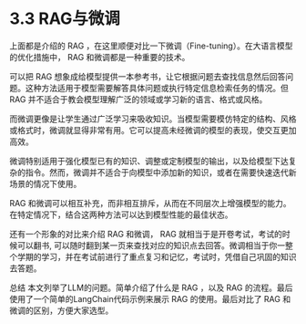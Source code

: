 # 3.3 RAG与微调

上面都是介绍的 RAG ，在这里顺便对比一下微调（Fine-tuning）。在大语言模型的优化措施中， RAG 和微调都是一种重要的技术。

可以把 RAG 想象成给模型提供一本参考书，让它根据问题去查找信息然后回答问题。这种方法适用于模型需要解答具体问题或执行特定信息检索任务的情况。但 RAG 并不适合于教会模型理解广泛的领域或学习新的语言、格式或风格。

而微调更像是让学生通过广泛学习来吸收知识。当模型需要模仿特定的结构、风格或格式时，微调就显得非常有用。它可以提高未经微调的模型的表现，使交互更加高效。

微调特别适用于强化模型已有的知识、调整或定制模型的输出，以及给模型下达复杂的指令。然而，微调并不适合于向模型中添加新的知识，或者在需要快速迭代新场景的情况下使用。

RAG 和微调可以相互补充，而非相互排斥，从而在不同层次上增强模型的能力。在特定情况下，结合这两种方法可以达到模型性能的最佳状态。

还有一个形象的对比来介绍 RAG 和微调， RAG 就相当于是开卷考试，考试的时候可以翻书, 可以随时翻到某一页来查找对应的知识点去回答。微调相当于你一整个学期的学习，并在考试前进行了重点复习和记忆，考试时，凭借自己巩固的知识去答题。

总结
本文列举了LLM的问题。简单介绍了什么是 RAG ，以及 RAG 的流程。最后使用了一个简单的LangChain代码示例来展示 RAG 的使用。最后对比了 RAG 和微调的区别，方便大家选型。
